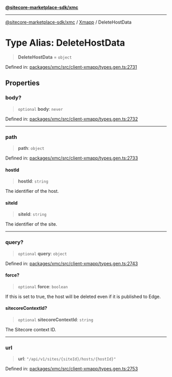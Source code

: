 [**@sitecore-marketplace-sdk/xmc**](../../../../README.md)

***

[@sitecore-marketplace-sdk/xmc](../../../../README.md) / [Xmapp](../README.md) / DeleteHostData

# Type Alias: DeleteHostData

> **DeleteHostData** = `object`

Defined in: [packages/xmc/src/client-xmapp/types.gen.ts:2731](https://github.com/Sitecore/marketplace-sdk/blob/main/packages/xmc/src/client-xmapp/types.gen.ts#L2731)

## Properties

### body?

> `optional` **body**: `never`

Defined in: [packages/xmc/src/client-xmapp/types.gen.ts:2732](https://github.com/Sitecore/marketplace-sdk/blob/main/packages/xmc/src/client-xmapp/types.gen.ts#L2732)

***

### path

> **path**: `object`

Defined in: [packages/xmc/src/client-xmapp/types.gen.ts:2733](https://github.com/Sitecore/marketplace-sdk/blob/main/packages/xmc/src/client-xmapp/types.gen.ts#L2733)

#### hostId

> **hostId**: `string`

The identifier of the host.

#### siteId

> **siteId**: `string`

The identifier of the site.

***

### query?

> `optional` **query**: `object`

Defined in: [packages/xmc/src/client-xmapp/types.gen.ts:2743](https://github.com/Sitecore/marketplace-sdk/blob/main/packages/xmc/src/client-xmapp/types.gen.ts#L2743)

#### force?

> `optional` **force**: `boolean`

If this is set to true, the host will be deleted even if it is published to Edge.

#### sitecoreContextId?

> `optional` **sitecoreContextId**: `string`

The Sitecore context ID.

***

### url

> **url**: `"/api/v1/sites/{siteId}/hosts/{hostId}"`

Defined in: [packages/xmc/src/client-xmapp/types.gen.ts:2753](https://github.com/Sitecore/marketplace-sdk/blob/main/packages/xmc/src/client-xmapp/types.gen.ts#L2753)
